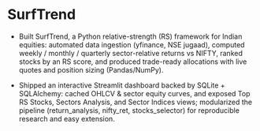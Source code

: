 # SurfTrend


- Built SurfTrend, a Python relative-strength (RS) framework for Indian equities: automated data ingestion (yfinance, NSE jugaad), computed weekly / monthly / quarterly sector-relative returns vs NIFTY, ranked stocks by an RS score, and produced trade-ready allocations with live quotes and position sizing (Pandas/NumPy).

- Shipped an interactive Streamlit dashboard backed by SQLite + SQLAlchemy: cached OHLCV & sector equity curves, and exposed Top RS Stocks, Sectors Analysis, and Sector Indices views; modularized the pipeline (return_analysis, nifty_ret, stocks_selector) for reproducible research and easy extension.
